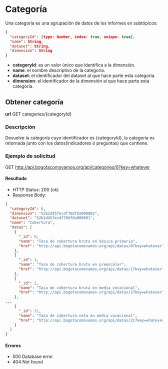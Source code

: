 # Categoría

Una categoría es una agrupación de datos de los informes en subtópicos:

```json
{
  "categoryId": {type: Number, index: true, unique: true},
  "name": String,
  "dataset": String,
  "dimension": String
}

```

* **categoryId**: es un valor único que identifica a la dimensión.
* **name**: el nombre descriptivo de la categoría.
* **dataset**: el identificador del dataset al que hace parte esta categoría.
* **dimension**: el identificador de la dimensión al que hace parte esta
categoría.


## Obtener categoría

**url** GET categories/{categoryId}

### Descripción

Devuelve la categoría cuyo identificador es {categoryId}, la categoría es
retornada junto con los datos(indicadores ó preguntas) que contiene.


### Ejemplo de solicitud

GET http://api.bogotacomovamos.org/api/categories/0?key=whatever

#### Resultado

* HTTP Status: 200 (ok)
* Response Body:

```json
{
  "categoryId": 0,
  "dimension": "52b1d45fecdf70df0a000002",
  "dataset": "52b1d45fecdf70df0a000001",
  "name": "Cobertura",
  "datas": [
    {
      "_id": 0,
      "name": "Tasa de cobertura bruta en básica primaria",
      "href": "http://api.bogotacomovamos.org/api/datas/0?key=whatever"
    },
    {
      "_id": 1,
      "name": "Tasa de cobertura bruta en preescolar",
      "href": "http://api.bogotacomovamos.org/api/datas/1?key=whatever"
    },
    {
      "_id": 2,
      "name": "Tasa de cobertura bruta en media vocacional",
      "href": "http://api.bogotacomovamos.org/api/datas/2?key=whatever"
    },
...
    {
      "_id": 21,
      "name": "Tasa de cobertura neta en media vocacional",
      "href": "http://api.bogotacomovamos.org/api/datas/21?key=whatever"
    }
  ]
}
```

#### Errores

* 500 Database error
* 404 Not found